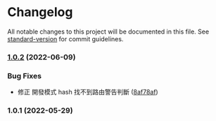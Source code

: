 # Changelog

All notable changes to this project will be documented in this file. See [standard-version](https://github.com/conventional-changelog/standard-version) for commit guidelines.

### [1.0.2](https://github.com/imagine10255/bear-react-router-hash/compare/v1.0.1...v1.0.2) (2022-06-09)


### Bug Fixes

* 修正 開發模式 hash 找不到路由警告判斷 ([8af78af](https://github.com/imagine10255/bear-react-router-hash/commit/8af78af9459938f3dc197c3cc59f862996b1ccda))

### 1.0.1 (2022-05-29)
